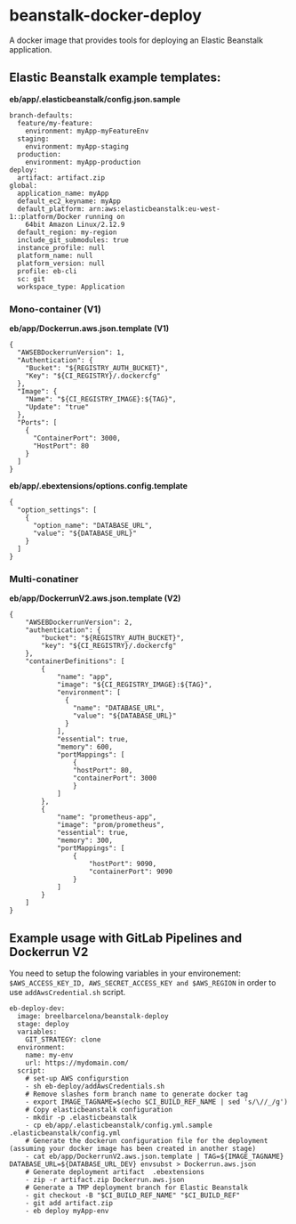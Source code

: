 # beanstalk-docker-deploy
A docker image that provides tools for deploying an Elastic Beanstalk application.


## Elastic Beanstalk example templates:

__eb/app/.elasticbeanstalk/config.json.sample__

```
branch-defaults:
  feature/my-feature:
    environment: myApp-myFeatureEnv
  staging:
    environment: myApp-staging
  production:
    environment: myApp-production
deploy:
  artifact: artifact.zip
global:
  application_name: myApp
  default_ec2_keyname: myApp
  default_platform: arn:aws:elasticbeanstalk:eu-west-1::platform/Docker running on
    64bit Amazon Linux/2.12.9
  default_region: my-region
  include_git_submodules: true
  instance_profile: null
  platform_name: null
  platform_version: null
  profile: eb-cli
  sc: git
  workspace_type: Application
```

### Mono-container (V1)

__eb/app/Dockerrun.aws.json.template (V1)__

```
{
  "AWSEBDockerrunVersion": 1,
  "Authentication": {
    "Bucket": "${REGISTRY_AUTH_BUCKET}",
    "Key": "${CI_REGISTRY}/.dockercfg"
  },
  "Image": {
    "Name": "${CI_REGISTRY_IMAGE}:${TAG}",
    "Update": "true"
  },
  "Ports": [
    {
      "ContainerPort": 3000,
      "HostPort": 80
    }
  ]
}
```

__eb/app/.ebextensions/options.config.template__
```
{
  "option_settings": [
    {
      "option_name": "DATABASE_URL",
      "value": "${DATABASE_URL}"
    }
  ]
}
```

### Multi-conatiner
__eb/app/DockerrunV2.aws.json.template (V2)__ 
```
{
    "AWSEBDockerrunVersion": 2,
    "authentication": {
        "bucket": "${REGISTRY_AUTH_BUCKET}",
        "key": "${CI_REGISTRY}/.dockercfg"
    },
    "containerDefinitions": [
        {
            "name": "app",
            "image": "${CI_REGISTRY_IMAGE}:${TAG}",
            "environment": [
              {
                "name": "DATABASE_URL",
                "value": "${DATABASE_URL}"
              }
            ],
            "essential": true,
            "memory": 600,
            "portMappings": [
                {
                "hostPort": 80,
                "containerPort": 3000
                }
            ]
        },
        {
            "name": "prometheus-app",
            "image": "prom/prometheus",
            "essential": true,
            "memory": 300,
            "portMappings": [
                {
                    "hostPort": 9090,
                    "containerPort": 9090
                }
            ]
        }
    ]
}
```

## Example usage with GitLab Pipelines and Dockerrun V2

You need to setup the folowing variables in your environement: `$AWS_ACCESS_KEY_ID, AWS_SECRET_ACCESS_KEY and $AWS_REGION` in order to use `addAwsCredential.sh` script.

```
eb-deploy-dev:
  image: breelbarcelona/beanstalk-deploy
  stage: deploy
  variables:
    GIT_STRATEGY: clone
  environment:
    name: my-env
    url: https://mydomain.com/
  script:
    # set-up AWS configurstion
    - sh eb-deploy/addAwsCredentials.sh
    # Remove slashes form branch name to generate docker tag
    - export IMAGE_TAGNAME=$(echo $CI_BUILD_REF_NAME | sed 's/\//_/g')
    # Copy elasticbeanstalk configuration
    - mkdir -p .elasticbeanstalk
    - cp eb/app/.elasticbeanstalk/config.yml.sample .elasticbeanstalk/config.yml
    # Generate the dockerun configuration file for the deployment (assuming your docker image has been created in another stage)
    - cat eb/app/DockerrunV2.aws.json.template | TAG=${IMAGE_TAGNAME} DATABASE_URL=${DATABASE_URL_DEV} envsubst > Dockerrun.aws.json
    # Generate deployment artifact  .ebextensions
    - zip -r artifact.zip Dockerrun.aws.json
    # Generate a TMP deployment branch for Elastic Beanstalk
    - git checkout -B "$CI_BUILD_REF_NAME" "$CI_BUILD_REF"
    - git add artifact.zip
    - eb deploy myApp-env
```